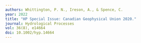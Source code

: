 ```yaml
---
authors: Whittington, P. N., Ireson, A., & Spence, C. 
year: 2022
title: "HP Special Issue: Canadian Geophysical Union 2020."
journal: Hydrological Processes
vol: 36(8), e14664
doi: 10.1002/hyp.14664
---
```


